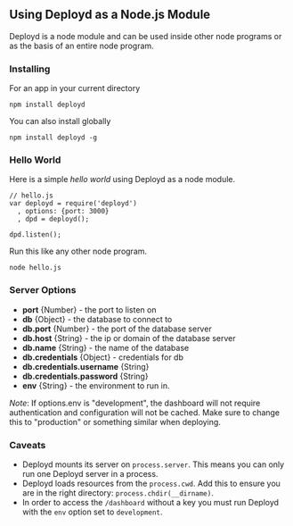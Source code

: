 <!--{
  title: 'Using Deployd as a Node.js Module',
  tags: ['node', 'module', 'server']
}-->

## Using Deployd as a Node.js Module

Deployd is a node module and can be used inside other node programs or as the basis of an entire node program.

### Installing

For an app in your current directory

    npm install deployd

You can also install globally

    npm install deployd -g

### Hello World

Here is a simple *hello world* using Deployd as a node module.

    // hello.js
    var deployd = require('deployd')
      , options: {port: 3000}
      , dpd = deployd();
  
    dpd.listen();
    
Run this like any other node program.
  
    node hello.js
    
### Server Options <!-- ref -->

- **port** {Number} - the port to listen on
- **db** {Object} - the database to connect to
 - **db.port** {Number} - the port of the database server
 - **db.host** {String} - the ip or domain of the database server
 - **db.name** {String} - the name of the database
 - **db.credentials** {Object} - credentials for db
  - **db.credentials.username** {String}
  - **db.credentials.password** {String}
- **env** {String} - the environment to run in.

*Note*: If options.env is "development", the dashboard will not require authentication and configuration will not be cached. Make sure to change this to "production" or something similar when deploying.

### Caveats

- Deployd mounts its server on `process.server`. This means you can only run one Deployd server in a process.
- Deployd loads resources from the `process.cwd`. Add this to ensure you are in the right directory: `process.chdir(__dirname)`.
- In order to access the `/dashboard` without a key you must run Deployd with the `env` option set to `development`. 